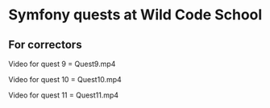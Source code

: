 # Symfony quests at Wild Code School



## For correctors
Video for quest 9 = Quest9.mp4

Video for quest 10 = Quest10.mp4

Video for quest 11 = Quest11.mp4